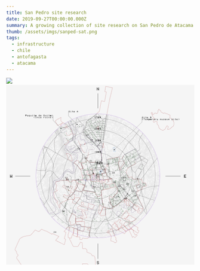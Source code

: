 ```yaml
---
title: San Pedro site research
date: 2019-09-27T00:00:00.000Z
summary: A growing collection of site research on San Pedro de Atacama
thumb: /assets/imgs/sanped-sat.png
tags:
  - infrastructure
  - chile
  - antofagasta
  - atacama
---
```

![](/assets/imgs/sanped-3dmap.jpg)
![](/assets/imgs/sanped-2dmap.png)

